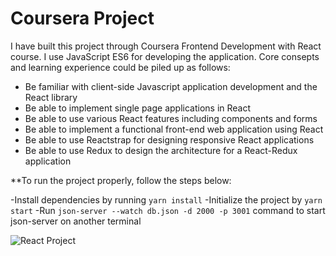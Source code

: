 # Coursera Project

I have built this project through Coursera Frontend Development with React course. I use JavaScript ES6 for developing the application. Core consepts and learning experience could be piled up as follows:

- Be familiar with client-side Javascript application development and the React library
- Be able to implement single page applications in React
- Be able to use various React features including components and forms
- Be able to implement a functional front-end web application using React
- Be able to use Reactstrap for designing responsive React applications
- Be able to use Redux to design the architecture for a React-Redux application

**To run the project properly, follow the steps below:

-Install dependencies by running `yarn install`
-Initialize the project by `yarn start`
-Run `json-server --watch db.json -d 2000 -p 3001` command to start json-server on another terminal 



![React Project](react-app.gif)
